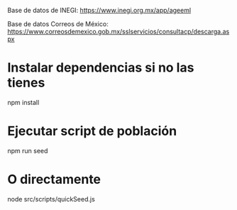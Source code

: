 Base de datos de INEGI:
https://www.inegi.org.mx/app/ageeml

Base de datos Correos de México:
https://www.correosdemexico.gob.mx/sslservicios/consultacp/descarga.aspx

# Instalar dependencias si no las tienes

npm install

# Ejecutar script de población

npm run seed

# O directamente

node src/scripts/quickSeed.js